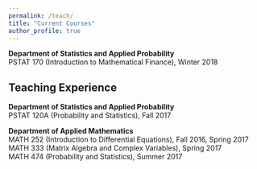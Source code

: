 ```yaml
---
permalink: /teach/
title: "Current Courses"
author_profile: true
---
```

**Department of Statistics and Applied Probability**  
PSTAT 170 (Introduction to Mathematical Finance), Winter 2018

##  Teaching Experience

**Department of Statistics and Applied Probability**  
PSTAT 120A (Probability and Statistics), Fall 2017

**Department of Applied Mathematics**  
MATH 252 (Introduction to Differential Equations), Fall 2016, Spring 2017  
MATH 333 (Matrix Algebra and Complex Variables), Spring 2017  
MATH 474 (Probability and Statistics), Summer 2017
